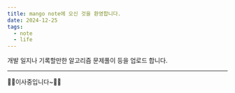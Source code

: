 ```yaml
---
title: mango note에 오신 것을 환영합니다.
date: 2024-12-25
tags:
  - note
  - life
---
```


개발 일지나 기록할만한 알고리즘 문제풀이 등을 업로드 합니다.

---
🚧🚧이사중입니다~🚧🚧
